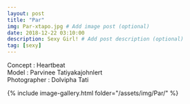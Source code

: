 ```yaml
---
layout: post
title: "Par"
img: Par-xtapo.jpg # Add image post (optional)
date: 2018-12-22 03:10:00
description: Sexy Girl! # Add post description (optional)
tag: [sexy]
---
```

Concept : Heartbeat   
Model : Parvinee Tatiyakajohnlert  
Photographer : Dolvipha Tati  


{% include image-gallery.html folder="/assets/img/Par/" %}
